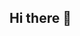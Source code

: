 ## Hi there 👋

<!--
**sudhanshu2070/sudhanshu2070** is a ✨ _special_ ✨ repository because its `README.md` (this file) appears on your GitHub profile.

Here are some ideas to get you started:

- 🔭 I’m currently working on ... Mobile Development
- 🌱 I’m currently learning ... React-Native/Expo
- 👯 I’m looking to collaborate on ... React-Native
- 🤔 I’m looking for help with ... AWS
- 💬 Ask me about ... Anything
- 📫 How to reach me: ... sssallen2016@gmail.com
- 😄 Pronouns: ... He/Him
- ⚡ Fun fact: ... I am not a Vampire.
-->
